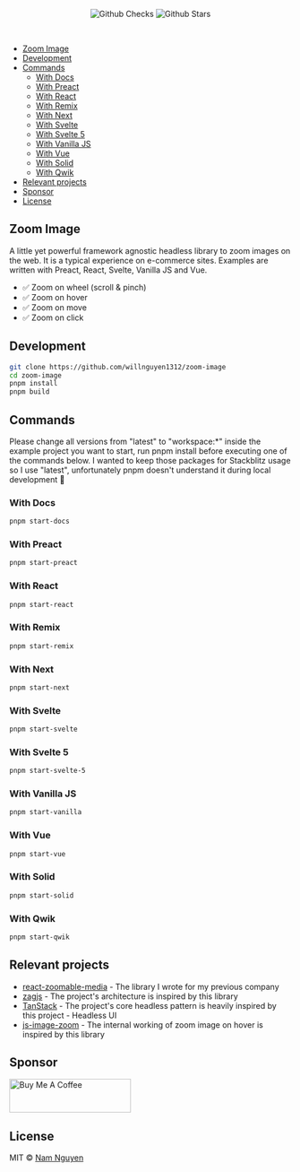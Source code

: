 <p align="center">
  <img alt="Github Checks" src="https://badgen.net/github/checks/willnguyen1312/zoom-image/main"/>
  <img alt="Github Stars" src="https://badgen.net/github/stars/willnguyen1312/zoom-image" />
</p>

<br />

- [Zoom Image](#zoom-image)
- [Development](#development)
- [Commands](#commands)
  - [With Docs](#with-docs)
  - [With Preact](#with-preact)
  - [With React](#with-react)
  - [With Remix](#with-remix)
  - [With Next](#with-next)
  - [With Svelte](#with-svelte)
  - [With Svelte 5](#with-svelte-5)
  - [With Vanilla JS](#with-vanilla-js)
  - [With Vue](#with-vue)
  - [With Solid](#with-solid)
  - [With Qwik](#with-qwik)
- [Relevant projects](#relevant-projects)
- [Sponsor](#sponsor)
- [License](#license)

## Zoom Image

A little yet powerful framework agnostic headless library to zoom images on the web. It is a typical experience on
e-commerce sites. Examples are written with Preact, React, Svelte, Vanilla JS and Vue.

- ✅ Zoom on wheel (scroll & pinch)
- ✅ Zoom on hover
- ✅ Zoom on move
- ✅ Zoom on click

## Development

```bash
git clone https://github.com/willnguyen1312/zoom-image
cd zoom-image
pnpm install
pnpm build
```

## Commands

Please change all versions from "latest" to "workspace:\*" inside the example project you want to start, run pnpm
install before executing one of the commands below. I wanted to keep those packages for Stackblitz usage so I use
"latest", unfortunately pnpm doesn't understand it during local development 🙈

### With Docs

```bash
pnpm start-docs
```

### With Preact

```bash
pnpm start-preact
```

### With React

```bash
pnpm start-react
```

### With Remix

```bash
pnpm start-remix
```

### With Next

```bash
pnpm start-next
```

### With Svelte

```bash
pnpm start-svelte
```

### With Svelte 5

```bash
pnpm start-svelte-5
```

### With Vanilla JS

```bash
pnpm start-vanilla
```

### With Vue

```bash
pnpm start-vue
```

### With Solid

```bash
pnpm start-solid
```

### With Qwik

```bash
pnpm start-qwik
```

## Relevant projects

- [react-zoomable-media](https://github.com/willnguyen1312/react-zoomable-media) - The library I wrote for my previous
  company
- [zagjs](https://github.com/chakra-ui/zag) - The project's architecture is inspired by this library
- [TanStack](https://tanstack.com) - The project's core headless pattern is heavily inspired by this project - Headless
  UI
- [js-image-zoom](https://github.com/malaman/js-image-zoom) - The internal working of zoom image on hover is inspired by
  this library

## Sponsor

<a href="https://www.buymeacoffee.com/namnguyenle" target="_blank"><img src="https://cdn.buymeacoffee.com/buttons/v2/default-yellow.png" alt="Buy Me A Coffee" style="height: 60px !important;width: 217px !important;" ></a>

## License

MIT © [Nam Nguyen](https://github.com/willnguyen1312)
